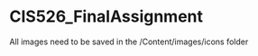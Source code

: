 CIS526_FinalAssignment
======================
All images need to be saved in the /Content/images/icons folder